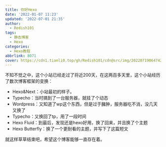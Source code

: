 ```yaml
---
title: 你好Hexo
date: '2022-01-07 11:23'
updated: '2022-07-01 21:35'
author:
  - Redish101
tags:
  - 静态博客
  - Hexo
categories:
  - Hexo教程
abbrlink: 8071
cover: https://cdn1.tianli0.top/gh/Redish101/cdn@src/img/20220719064742.png
---
```

不知不觉之中，这个小站已经走过了将近200天，在这两百多天里，这个小站经历了数次博客框架的变换：
- Hexo&Next：小站最初的样子。
- Typecho：当时搞到了一台服务器，就挂了个动态
- Wordpress：又知道了wp这个东西，但是过于臃肿，服务器吃不消，没几天又换了
- Typecho：又换回了tp，用了一段时间
- Hexo Fluid：到最后，发现还是hexo好用，换了回来，并且换了个主题
- Hexo Butterfly：换了一个更耐看的主题，并写下了这篇短文

就这样草草结束吧，希望这个博客能够一直存在着。